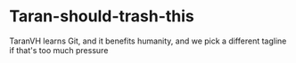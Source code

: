 # Taran-should-trash-this
TaranVH learns Git, and it benefits humanity, and we pick a different tagline if that's too much pressure
